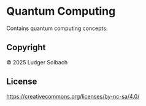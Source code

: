 # Quantum Computing
Contains quantum computing concepts.

## Copyright
© 2025 Ludger Solbach

## License
https://creativecommons.org/licenses/by-nc-sa/4.0/
